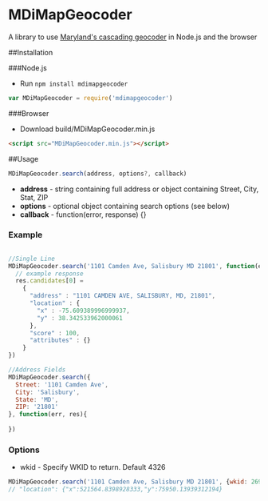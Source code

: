 MDiMapGeocoder
===============

A library to use [Maryland's cascading geocoder](http://geodata.md.gov/imap/rest/services/GeocodeServices/MD_CompositeLocatorWithZIPCodeCentroids/GeocodeServer) in Node.js and the browser

##Installation

###Node.js

* Run `npm install mdimapgeocoder`

```javascript
var MDiMapGeocoder = require('mdimapgeocoder')
```

###Browser
* Download build/MDiMapGeocoder.min.js

```html
<script src="MDiMapGeocoder.min.js"></script>
```

##Usage

```javascript
MDiMapGeocoder.search(address, options?, callback)
```

- **address** - string containing full address or object containing Street, City, Stat, ZIP
- **options** - optional object containing search options (see below)
- **callback** - function(error, response) {}

### Example
```javascript

//Single Line
MDiMapGeocoder.search('1101 Camden Ave, Salisbury MD 21801', function(err, res){
  // example response
  res.candidates[0] = 
    {
      "address" : "1101 CAMDEN AVE, SALISBURY, MD, 21801",
      "location" : {
        "x" : -75.609389996999937,
        "y" : 38.342533962000061
      },
      "score" : 100,
      "attributes" : {}
    }
})

//Address Fields
MDiMapGeocoder.search({
  Street: '1101 Camden Ave',
  City: 'Salisbury',
  State: 'MD',
  ZIP: '21801'
}, function(err, res){
  
})
```

### Options
* wkid - Specify WKID to return. Default 4326

```javascript
MDiMapGeocoder.search('1101 Camden Ave, Salisbury MD 21801', {wkid: 26985}, callback)
// "location": {"x":521564.8398928333,"y":75950.13939312194}
```